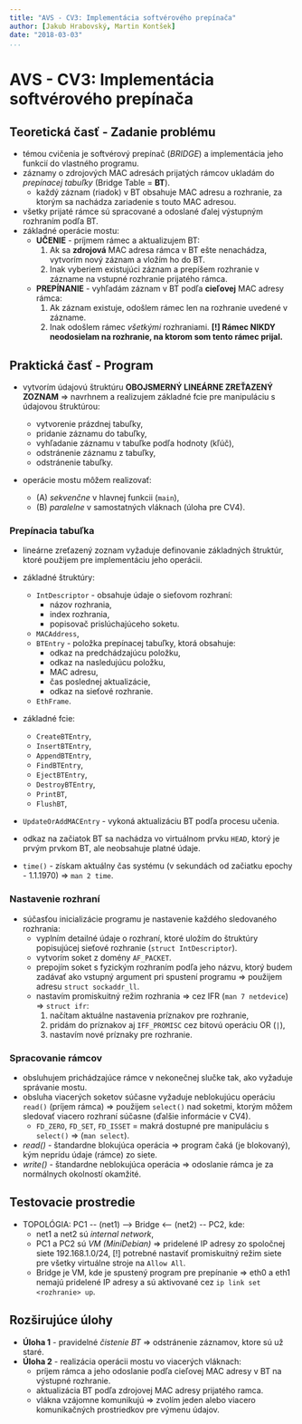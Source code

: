 ```yaml
---
title: "AVS - CV3: Implementácia softvérového prepínača"
author: [Jakub Hrabovský, Martin Kontšek]
date: "2018-03-03"
...
```


# AVS - CV3: Implementácia softvérového prepínača

## Teoretická časť - Zadanie problému

- témou cvičenia je softvérový prepínač (_BRIDGE_) a implementácia jeho funkcií do vlastného programu.
- záznamy o zdrojových MAC adresách prijatých rámcov ukladám do _prepínacej tabuľky_ (Bridge Table = **BT**).
    + každý záznam (riadok) v BT obsahuje MAC adresu a rozhranie, za ktorým sa nachádza zariadenie s touto MAC adresou.
- všetky prijaté rámce sú spracované a odoslané ďalej výstupným rozhraním podľa BT.
- základné operácie mostu:
    + **UČENIE** - príjmem rámec a aktualizujem BT:
        1. Ak sa **zdrojová** MAC adresa rámca v BT ešte nenachádza, vytvorím nový záznam a vložím ho do BT.
        2. Inak vyberiem existujúci záznam a prepíšem rozhranie v zázname na vstupné rozhranie prijatého rámca.
    + **PREPÍNANIE** - vyhľadám záznam v BT podľa **cieľovej** MAC adresy rámca:
        1. Ak záznam existuje, odošlem rámec len na rozhranie uvedené v zázname.
        2. Inak odošlem rámec _všetkými_ rozhraniami. **[!] Rámec NIKDY neodosielam na rozhranie, na ktorom som tento rámec prijal.**

## Praktická časť - Program

- vytvorím údajovú štruktúru **OBOJSMERNÝ LINEÁRNE ZREŤAZENÝ ZOZNAM** => navrhnem a realizujem základné fcie pre manipuláciu s údajovou štruktúrou:
    + vytvorenie prázdnej tabuľky,
    + pridanie záznamu do tabuľky,
    + vyhľadanie záznamu v tabuľke podľa hodnoty (kľúč),
    + odstránenie záznamu z tabuľky,
    + odstránenie tabuľky.

- operácie mostu môžem realizovať:
    + (A) _sekvenčne_ v hlavnej funkcii (`main`),
    + (B) _paralelne_ v samostatných vláknach (úloha pre CV4).

### Prepínacia tabuľka

- lineárne zreťazený zoznam vyžaduje definovanie základných štruktúr, ktoré použijem pre implementáciu jeho operácii.

- základné štruktúry:
    + `IntDescriptor` - obsahuje údaje o sieťovom rozhraní:
        * názov rozhrania,
        * index rozhrania,
        * popisovač prislúchajúceho soketu.
    + `MACAddress`,
    + `BTEntry` - položka prepínacej tabuľky, ktorá obsahuje:
        * odkaz na predchádzajúcu položku,
        * odkaz na nasledujúcu položku,
        * MAC adresu,
        * čas poslednej aktualizácie,
        * odkaz na sieťové rozhranie.
    + `EthFrame`.

- základné fcie:
    + `CreateBTEntry`,
    + `InsertBTEntry`,
    + `AppendBTEntry`,
    + `FindBTEntry`,
    + `EjectBTEntry`,
    + `DestroyBTEntry`,
    + `PrintBT`,
    + `FlushBT`,

- `UpdateOrAddMACEntry` - vykoná aktualizáciu BT podľa procesu učenia.
- odkaz na začiatok BT sa nachádza vo virtuálnom prvku `HEAD`, ktorý je prvým prvkom BT, ale neobsahuje platné údaje.
- `time()` - získam aktuálny čas systému (v sekundách od začiatku epochy - 1.1.1970) => `man 2 time`.

### Nastavenie rozhraní

- súčasťou inicializácie programu je nastavenie každého sledovaného rozhrania:
    + vyplním detailné údaje o rozhraní, ktoré uložím do štruktúry popisujúcej sieťové rozhranie (`struct IntDescriptor`).
    + vytvorím soket z domény `AF_PACKET`.
    + prepojím soket s fyzickým rozhraním podľa jeho názvu, ktorý budem zadávať ako vstupný argument pri spustení programu => použijem adresu `struct sockaddr_ll`.
    + nastavím promiskuitný režim rozhrania => cez IFR (`man 7 netdevice`) => `struct ifr`:
        1. načítam aktuálne nastavenia príznakov pre rozhranie,
        2. pridám do príznakov aj `IFF_PROMISC` cez bitovú operáciu OR (`|`),
        3. nastavím nové príznaky pre rozhranie.

### Spracovanie rámcov

- obsluhujem prichádzajúce rámce v nekonečnej slučke tak, ako vyžaduje správanie mostu.
- obsluha viacerých soketov súčasne vyžaduje neblokujúcu operáciu `read()` (príjem rámca) => použijem `select()` nad soketmi, ktorým môžem sledovať viacero rozhraní súčasne (ďalšie informácie v CV4).
    + `FD_ZERO`, `FD_SET`, `FD_ISSET` = makrá dostupné pre manipuláciu s `select()` => (`man select`).
- _read()_ - štandardne blokujúca operácia => program čaká (je blokovaný), kým neprídu údaje (rámce) zo siete.
- _write()_ - štandardne neblokujúca operácia => odoslanie rámca je za normálnych okolností okamžité.

## Testovacie prostredie

- TOPOLÓGIA: PC1 -- (net1) --> Bridge <-- (net2) -- PC2, kde:
    + net1 a net2 sú _internal network_,
    + PC1 a PC2 sú _VM (MiniDebian)_ => pridelené IP adresy zo spoločnej siete 192.168.1.0/24, [!] potrebné nastaviť promiskuitný režim siete pre všetky virtuálne stroje na `Allow All`.
    + Bridge je VM, kde je spustený program pre prepínanie => eth0 a eth1 nemajú pridelené IP adresy a sú aktivované cez `ip link set <rozhranie> up`.

## Rozširujúce úlohy

- **Úloha 1** - pravidelné _čistenie BT_ => odstránenie záznamov, ktore sú už staré.
- **Úloha 2** - realizácia operácii mostu vo viacerých vláknach:
    + príjem rámca a jeho odoslanie podľa cieľovej MAC adresy v BT na výstupné rozhranie.
    + aktualizácia BT podľa zdrojovej MAC adresy prijatého ramca.
    + vlákna vzájomne komunikujú => zvolím jeden alebo viacero komunikačných prostriedkov pre výmenu údajov.
